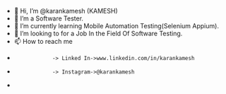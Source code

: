 - 👋 Hi, I’m @karankamesh (KAMESH)
- 👀 I’m a Software Tester.
- 🌱 I’m currently learning Mobile Automation Testing(Selenium Appium).
- 💞️ I’m looking to for a Job In the Field Of Software Testing.
- 📫 How to reach me 
-                 -> Linked In->www.linkedin.com/in/karankamesh
-                 -> Instagram->@karankamesh 
-                 

